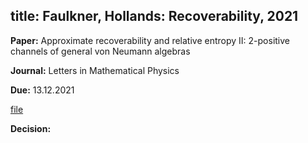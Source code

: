 title: Faulkner, Hollands: Recoverability, 2021
---

**Paper:**  Approximate recoverability and relative entropy II:  2-positive channels of general von Neumann algebras 
 
**Journal:** Letters in Mathematical Physics

**Due:** 13.12.2021

[file](REF_faulkner2021/file.pdf)


**Decision:** 


